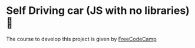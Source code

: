 # Self Driving car (JS with no libraries) 🚗
The course to develop this project is given by [FreeCodeCamp](https://www.freecodecamp.org/news/self-driving-car-javascript/) 
